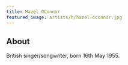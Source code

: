 ```yaml
---
title: Hazel OConnor
featured_image: artists/h/hazel-oconnor.jpg
---
```

## About

British singer/songwriter, born 16th May 1955.
